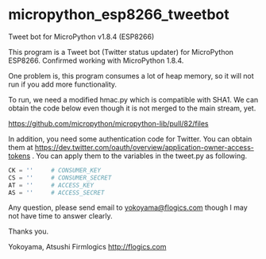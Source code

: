 # micropython_esp8266_tweetbot
Tweet bot for MicroPython v1.8.4 (ESP8266)

This program is a Tweet bot (Twitter status updater) for MicroPython ESP8266.
Confirmed working with MicroPython 1.8.4.

One problem is, this program consumes a lot of heap memory, so it will not run
if you add more functionality.

To run, we need a modified hmac.py which is compatible with SHA1.  We can
obtain the code below even though it is not merged to the main stream, yet.

https://github.com/micropython/micropython-lib/pull/82/files

In addition, you need some authentication code for Twitter.  You can obtain
them at https://dev.twitter.com/oauth/overview/application-owner-access-tokens .
You can apply them to the variables in the tweet.py as following.

```python
CK = ''     # CONSUMER_KEY
CS = ''     # CONSUMER_SECRET
AT = ''     # ACCESS_KEY
AS = ''     # ACCESS_SECRET
```

Any question, please send email to yokoyama@flogics.com though I may not have time to answer clearly.

Thanks you.

Yokoyama, Atsushi
Firmlogics
http://flogics.com
